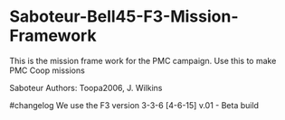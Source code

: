 # Saboteur-Bell45-F3-Mission-Framework
This is the mission frame work for the PMC campaign. Use this to make PMC Coop missions 

Saboteur Authors: Toopa2006, J. Wilkins

#changelog
We use the F3 version 3-3-6
[4-6-15] v.01 - Beta build
